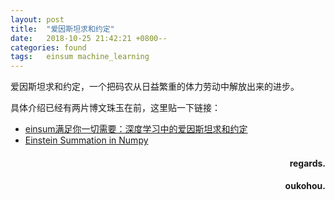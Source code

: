 ```yaml
---
layout: post
title:  "爱因斯坦求和约定"
date:   2018-10-25 21:42:21 +0800--
categories: found
tags:   einsum machine_learning
---
```


爱因斯坦求和约定，一个把码农从日益繁重的体力劳动中解放出来的进步。

具体介绍已经有两片博文珠玉在前，这里贴一下链接：  
- [einsum满足你一切需要：深度学习中的爱因斯坦求和约定](https://www.colabug.com/4597405.html)
- [Einstein Summation in Numpy](https://obilaniu6266h16.wordpress.com/2016/02/04/einstein-summation-in-numpy/)




<h4 align = "right">regards.</h4>
<h4 align = "right">oukohou.</h4>

